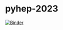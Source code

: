 # pyhep-2023

[![Binder](https://binderhub.ssl-hep.org/badge_logo.svg)](https://binderhub.ssl-hep.org/v2/gh/APN-Pucky/pyhep-2023/HEAD)
